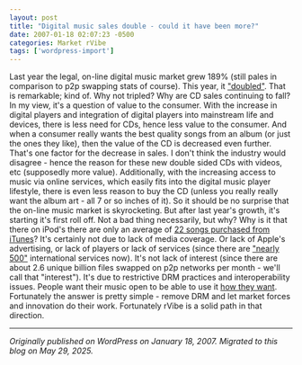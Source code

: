 ```yaml
---
layout: post
title: "Digital music sales double - could it have been more?"
date: 2007-01-18 02:07:23 -0500
categories: Market rVibe
tags: ['wordpress-import']
---
```


Last year the legal, on-line digital music market grew 189% (still pales in comparison to p2p swapping stats of course). This year, it ["doubled"](http://www.betanews.com/article/Digital_Music_Sales_Double_in_2006/1169052230). That is remarkable; kind of. Why not tripled? Why are CD sales continuing to fall? In my view, it's a question of value to the consumer. With the increase in digital players and integration of digital players into mainstream life and devices, there is less need for CDs, hence less value to the consumer. And when a consumer really wants the best quality songs from an album (or just the ones they like), then the value of the CD is decreased even further. That's one factor for the decrease in sales. I don't think the industry would disagree - hence the reason for these new double sided CDs with videos, etc (supposedly more value). Additionally, with the increasing access to music via online services, which easily fits into the digital music player lifestyle, there is even less reason to buy the CD (unless you really really want the album art - all 7 or so inches of it). So it should be no surprise that the on-line music market is skyrocketing. But after last year's growth, it's starting it's first roll off. Not a bad thing necessarily, but why? Why is it that there on iPod's there are only an average of [22 songs purchased from iTunes](http://www.tuaw.com/2006/12/11/nytimes-22-songs-per-ipod/)? It's certainly not due to lack of media coverage. Or lack of Apple's advertising, or lack of players or lack of services (since there are ["nearly 500"](http://money.cnn.com/2007/01/17/technology/global_digital.reut/index.htm?section=money_email_alerts) international services now). It's not lack of interest (since there are about 2.6 unique billion files swapped on p2p networks per month - we'll call that "interest"). It's due to restrictive DRM practices and interoperability issues. People want their music open to be able to use it [how they want](http://wireless.npd.com/bulletin_mobile_hot_topic.html). Fortunately the answer is pretty simple - remove DRM and let market forces and innovation do their work. Fortunately rVibe is a solid path in that direction.

---

*Originally published on WordPress on January 18, 2007. Migrated to this blog on May 29, 2025.*
